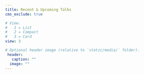 ```yaml
---
title: Recent & Upcoming Talks
cms_exclude: true

# View.
#   1 = List
#   2 = Compact
#   3 = Card
view: 3

# Optional header image (relative to `static/media/` folder).
 header:
   caption: ""
  image: ""
---
```


